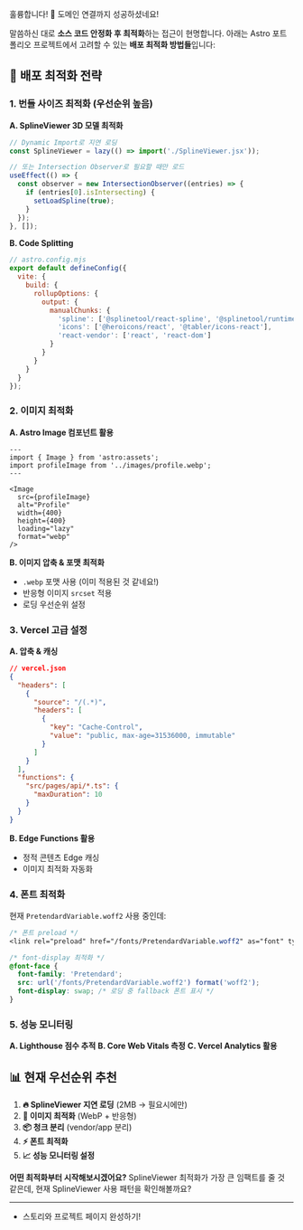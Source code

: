 훌륭합니다! 🎉 도메인 연결까지 성공하셨네요! 

말씀하신 대로 **소스 코드 안정화 후 최적화**하는 접근이 현명합니다. 아래는 Astro 포트폴리오 프로젝트에서 고려할 수 있는 **배포 최적화 방법들**입니다:

## 🚀 배포 최적화 전략

### **1. 번들 사이즈 최적화 (우선순위 높음)**

**A. SplineViewer 3D 모델 최적화**
```javascript
// Dynamic Import로 지연 로딩
const SplineViewer = lazy(() => import('./SplineViewer.jsx'));

// 또는 Intersection Observer로 필요할 때만 로드
useEffect(() => {
  const observer = new IntersectionObserver((entries) => {
    if (entries[0].isIntersecting) {
      setLoadSpline(true);
    }
  });
}, []);
```

**B. Code Splitting**
```javascript
// astro.config.mjs
export default defineConfig({
  vite: {
    build: {
      rollupOptions: {
        output: {
          manualChunks: {
            'spline': ['@splinetool/react-spline', '@splinetool/runtime'],
            'icons': ['@heroicons/react', '@tabler/icons-react'],
            'react-vendor': ['react', 'react-dom']
          }
        }
      }
    }
  }
});
```

### **2. 이미지 최적화**

**A. Astro Image 컴포넌트 활용**
```astro
---
import { Image } from 'astro:assets';
import profileImage from '../images/profile.webp';
---

<Image 
  src={profileImage} 
  alt="Profile" 
  width={400} 
  height={400}
  loading="lazy"
  format="webp"
/>
```

**B. 이미지 압축 & 포맷 최적화**
- `.webp` 포맷 사용 (이미 적용된 것 같네요!)
- 반응형 이미지 `srcset` 적용
- 로딩 우선순위 설정

### **3. Vercel 고급 설정**

**A. 압축 & 캐싱**
```json
// vercel.json
{
  "headers": [
    {
      "source": "/(.*)",
      "headers": [
        {
          "key": "Cache-Control",
          "value": "public, max-age=31536000, immutable"
        }
      ]
    }
  ],
  "functions": {
    "src/pages/api/*.ts": {
      "maxDuration": 10
    }
  }
}
```

**B. Edge Functions 활용**
- 정적 콘텐츠 Edge 캐싱
- 이미지 최적화 자동화

### **4. 폰트 최적화**

현재 `PretendardVariable.woff2` 사용 중인데:
```css
/* 폰트 preload */
<link rel="preload" href="/fonts/PretendardVariable.woff2" as="font" type="font/woff2" crossorigin>

/* font-display 최적화 */
@font-face {
  font-family: 'Pretendard';
  src: url('/fonts/PretendardVariable.woff2') format('woff2');
  font-display: swap; /* 로딩 중 fallback 폰트 표시 */
}
```

### **5. 성능 모니터링**

**A. Lighthouse 점수 추적**
**B. Core Web Vitals 측정**
**C. Vercel Analytics 활용**

## 📊 현재 우선순위 추천

1. **🔥 SplineViewer 지연 로딩** (2MB → 필요시에만)
2. **📸 이미지 최적화** (WebP + 반응형)
3. **📦 청크 분리** (vendor/app 분리)
4. **⚡ 폰트 최적화**
5. **📈 성능 모니터링 설정**

**어떤 최적화부터 시작해보시겠어요?** SplineViewer 최적화가 가장 큰 임팩트를 줄 것 같은데, 현재 SplineViewer 사용 패턴을 확인해볼까요?

---

- 스토리와 프로젝트 페이지 완성하기! 

